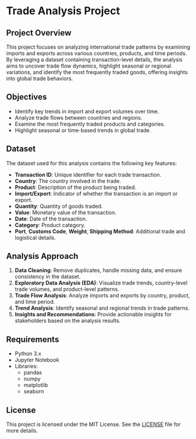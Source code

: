 # Trade Analysis Project

## Project Overview
This project focuses on analyzing international trade patterns by examining imports and exports across various countries, products, and time periods. By leveraging a dataset containing transaction-level details, the analysis aims to uncover trade flow dynamics, highlight seasonal or regional variations, and identify the most frequently traded goods, offering insights into global trade behaviors.

## Objectives
- Identify key trends in import and export volumes over time.
- Analyze trade flows between countries and regions.
- Examine the most frequently traded products and categories.
- Highlight seasonal or time-based trends in global trade.

## Dataset
The dataset used for this analysis contains the following key features:
- **Transaction ID**: Unique identifier for each trade transaction.
- **Country**: The country involved in the trade.
- **Product**: Description of the product being traded.
- **Import/Export**: Indicator of whether the transaction is an import or export.
- **Quantity**: Quantity of goods traded.
- **Value**: Monetary value of the transaction.
- **Date**: Date of the transaction.
- **Category**: Product category.
- **Port**, **Customs Code**, **Weight**, **Shipping Method**: Additional trade and logistical details.

## Analysis Approach
1. **Data Cleaning**: Remove duplicates, handle missing data, and ensure consistency in the dataset.
2. **Exploratory Data Analysis (EDA)**: Visualize trade trends, country-level trade volumes, and product-level patterns.
3. **Trade Flow Analysis**: Analyze imports and exports by country, product, and time period.
4. **Trend Analysis**: Identify seasonal and regional trends in trade patterns.
5. **Insights and Recommendations**: Provide actionable insights for stakeholders based on the analysis results.

## Requirements
- Python 3.x
- Jupyter Notebook
- Libraries: 
  - pandas
  - numpy
  - matplotlib
  - seaborn

## License
This project is licensed under the MIT License. See the [LICENSE](LICENSE) file for more details.

